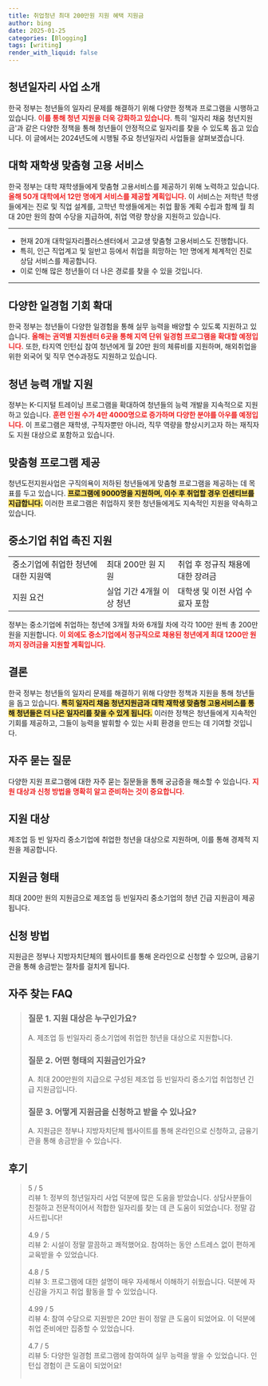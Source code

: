 ```yaml
---
title: 취업청년 최대 200만원 지원 혜택 지원금
author: bing
date: 2025-01-25
categories: [Blogging]
tags: [writing]
render_with_liquid: false
---
```



<h2 id='청년일자리사업소개'>청년일자리 사업 소개</h2>

<p>한국 정부는 청년들의 일자리 문제를 해결하기 위해 다양한 정책과 프로그램을 시행하고 있습니다. <b><span style="color: #ee2323;">이를 통해 청년 지원을 더욱 강화하고 있습니다.</span></b> 특히 '일자리 채움 청년지원금'과 같은 다양한 정책을 통해 청년들이 안정적으로 일자리를 찾을 수 있도록 돕고 있습니다. 이 글에서는 2024년도에 시행될 주요 청년일자리 사업들을 살펴보겠습니다.</p>

<h2 id='대학재학생고용서비스'>대학 재학생 맞춤형 고용 서비스</h2>

<p>한국 정부는 대학 재학생들에게 맞춤형 고용서비스를 제공하기 위해 노력하고 있습니다. <b><span style="color: #ee2323;">올해 50개 대학에서 12만 명에게 서비스를 제공할 계획입니다.</span></b> 이 서비스는 저학년 학생들에게는 진로 및 직업 설계를, 고학년 학생들에게는 취업 활동 계획 수립과 함께 월 최대 20만 원의 참여 수당을 지급하여, 취업 역량 향상을 지원하고 있습니다.</p>

<hr />

<ul>
    <li>현재 20개 대학일자리플러스센터에서 고교생 맞춤형 고용서비스도 진행합니다.</li>
    <li>특히, 인근 직업계고 및 일반고 등에서 취업을 희망하는 1만 명에게 체계적인 진로 상담 서비스를 제공합니다.</li>
    <li>이로 인해 많은 청년들이 더 나은 경로를 찾을 수 있을 것입니다.</li>
</ul>

<hr />

<h2 id='일경험기회확대'>다양한 일경험 기회 확대</h2>

<p>한국 정부는 청년들이 다양한 일경험을 통해 실무 능력을 배양할 수 있도록 지원하고 있습니다. <b><span style="color: #ee2323;">올해는 권역별 지원센터 6곳을 통해 지역 단위 일경험 프로그램을 확대할 예정입니다.</span></b> 또한, 타지역 인턴십 참여 청년에게 월 20만 원의 체류비를 지원하며, 해외취업을 위한 외국어 및 직무 연수과정도 지원하고 있습니다.</p>

<h2 id='청년능력개발지원'>청년 능력 개발 지원</h2>

<p>정부는 K-디지털 트레이닝 프로그램을 확대하여 청년들의 능력 개발을 지속적으로 지원하고 있습니다. <b><span style="color: #ee2323;">훈련 인원 수가 4만 4000명으로 증가하며 다양한 분야를 아우를 예정입니다.</span></b> 이 프로그램은 재학생, 구직자뿐만 아니라, 직무 역량을 향상시키고자 하는 재직자도 지원 대상으로 포함하고 있습니다.</p>

<h2 id='맞춤형프로그램제공'>맞춤형 프로그램 제공</h2>

<p>청년도전지원사업은 구직의욕이 저하된 청년들에게 맞춤형 프로그램을 제공하는 데 목표를 두고 있습니다. <b><span style="background-color: #ffe066;">프로그램에 9000명을 지원하며, 이수 후 취업할 경우 인센티브를 지급합니다.</span></b> 이러한 프로그램은 취업하지 못한 청년들에게도 지속적인 지원을 약속하고 있습니다.</p>

<h2 id='중소기업취업촉진지원'>중소기업 취업 촉진 지원</h2>

<table>
    <tr>
        <td>중소기업에 취업한 청년에 대한 지원액</td>
        <td>최대 200만 원 지원</td>
        <td>취업 후 정규직 채용에 대한 장려금</td>
    </tr>
    <tr>
        <td>지원 요건</td>
        <td>실업 기간 4개월 이상 청년</td>
        <td>대학생 및 이전 사업 수료자 포함</td>
    </tr>
</table>

<p>정부는 중소기업에 취업하는 청년에 3개월 차와 6개월 차에 각각 100만 원씩 총 200만 원을 지원합니다. <b><span style="color: #ee2323;">이 외에도 중소기업에서 정규직으로 채용된 청년에게 최대 1200만 원까지 장려금을 지원할 계획입니다.</span></b></p>

<h2 id='결론'>결론</h2>

<p>한국 정부는 청년들의 일자리 문제를 해결하기 위해 다양한 정책과 지원을 통해 청년들을 돕고 있습니다. <b><span style="background-color: #ffe066;">특히 일자리 채움 청년지원금과 대학 재학생 맞춤형 고용서비스를 통해 청년들은 더 나은 일자리를 찾을 수 있게 됩니다.</span></b> 이러한 정책은 청년들에게 지속적인 기회를 제공하고, 그들이 능력을 발휘할 수 있는 사회 환경을 만드는 데 기여할 것입니다.</p>

<h2 id='FAQ'>자주 묻는 질문</h2>

<p>다양한 지원 프로그램에 대한 자주 묻는 질문들을 통해 궁금증을 해소할 수 있습니다. <b><span style="color: #ee2323;">지원 대상과 신청 방법을 명확히 알고 준비하는 것이 중요합니다.</span></b></p>

<h2 id='지원대상'>지원 대상</h2>

<p>제조업 등 빈 일자리 중소기업에 취업한 청년을 대상으로 지원하며, 이를 통해 경제적 지원을 제공합니다.</p>

<h2 id='지원금형태'>지원금 형태</h2>

<p>최대 200만 원의 지원금으로 제조업 등 빈일자리 중소기업의 청년 긴급 지원금이 제공됩니다.</p>

<h2 id='신청방법'>신청 방법</h2>

<p>지원금은 정부나 지방자치단체의 웹사이트를 통해 온라인으로 신청할 수 있으며, 금융기관을 통해 송금받는 절차를 걸치게 됩니다.</p>


<h2 id='자주_찾는_FAQ'>자주 찾는 FAQ</h2>
<div itemscope="" itemtype="https://schema.org/FAQPage">
<blockquote>
<div itemscope="" itemprop="mainEntity" itemtype="https://schema.org/Question">
<h3 itemprop="name">질문 1. 지원 대상은 누구인가요?</h3>
<div itemscope="" itemprop="acceptedAnswer" itemtype="https://schema.org/Answer">
<span itemprop="text">
<p>A. 제조업 등 빈일자리 중소기업에 취업한 청년을 대상으로 지원합니다.</p>
</span>
</div>
</div>
<div itemscope="" itemprop="mainEntity" itemtype="https://schema.org/Question">
<h3 itemprop="name">질문 2. 어떤 형태의 지원금인가요?</h3>
<div itemscope="" itemprop="acceptedAnswer" itemtype="https://schema.org/Answer">
<span itemprop="text">
<p>A. 최대 200만원의 지급으로 구성된 제조업 등 빈일자리 중소기업 취업청년 긴급 지원금입니다.</p>
</span>
</div>
</div>
<div itemscope="" itemprop="mainEntity" itemtype="https://schema.org/Question">
<h3 itemprop="name">질문 3. 어떻게 지원금을 신청하고 받을 수 있나요?</h3>
<div itemscope="" itemprop="acceptedAnswer" itemtype="https://schema.org/Answer">
<span itemprop="text">
<p>A. 지원금은 정부나 지방자치단체 웹사이트를 통해 온라인으로 신청하고, 금융기관을 통해 송금받을 수 있습니다.</p>
</span>
</div>
</div>
</blockquote>
</div>
<h2 id='후기'>후기</h2>
<div itemscope itemtype="https://schema.org/Product">
  <blockquote>
  <div itemprop="review" itemscope itemtype="https://schema.org/Review">
      <div itemprop="reviewRating" itemscope itemtype="https://schema.org/Rating"> <span itemprop="ratingValue">5</span> / <span itemprop="bestRating">5</span> </div>
      <span itemprop="reviewBody">리뷰 1: 정부의 청년일자리 사업 덕분에 많은 도움을 받았습니다. 상담사분들이 친절하고 전문적이어서 적합한 일자리를 찾는 데 큰 도움이 되었습니다. 정말 감사드립니다!</span>
  </div>
  <br>
  <div itemprop="review" itemscope itemtype="https://schema.org/Review">
      <div itemprop="reviewRating" itemscope itemtype="https://schema.org/Rating"> <span itemprop="ratingValue">4.9</span> / <span itemprop="bestRating">5</span> </div>
      <span itemprop="reviewBody">리뷰 2: 시설이 정말 깔끔하고 쾌적했어요. 참여하는 동안 스트레스 없이 편하게 교육받을 수 있었습니다.</span>
  </div>
  <br>
  <div itemprop="review" itemscope itemtype="https://schema.org/Review">
      <div itemprop="reviewRating" itemscope itemtype="https://schema.org/Rating"> <span itemprop="ratingValue">4.8</span> / <span itemprop="bestRating">5</span> </div>
      <span itemprop="reviewBody">리뷰 3: 프로그램에 대한 설명이 매우 자세해서 이해하기 쉬웠습니다. 덕분에 자신감을 가지고 취업 활동을 할 수 있었습니다.</span>
  </div>
  <br>
  <div itemprop="review" itemscope itemtype="https://schema.org/Review">
      <div itemprop="reviewRating" itemscope itemtype="https://schema.org/Rating"> <span itemprop="ratingValue">4.99</span> / <span itemprop="bestRating">5</span> </div>
      <span itemprop="reviewBody">리뷰 4: 참여 수당으로 지원받은 20만 원이 정말 큰 도움이 되었어요. 이 덕분에 취업 준비에만 집중할 수 있었습니다.</span>
  </div>
  <br>
  <div itemprop="review" itemscope itemtype="https://schema.org/Review">
      <div itemprop="reviewRating" itemscope itemtype="https://schema.org/Rating"> <span itemprop="ratingValue">4.7</span> / <span itemprop="bestRating">5</span> </div>
      <span itemprop="reviewBody">리뷰 5: 다양한 일경험 프로그램에 참여하여 실무 능력을 쌓을 수 있었습니다. 인턴십 경험이 큰 도움이 되었어요!</span>
  </div>
  <br>
  </blockquote>
</div>
